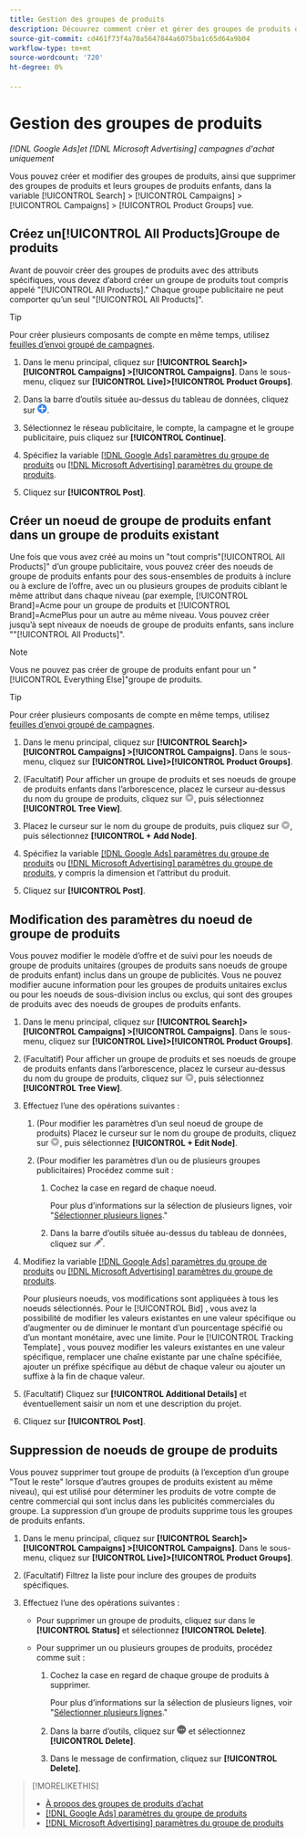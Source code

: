 ```yaml
---
title: Gestion des groupes de produits
description: Découvrez comment créer et gérer des groupes de produits dans les campagnes d’achat.
source-git-commit: cd461f73f4a70a5647844a6075ba1c65d64a9b04
workflow-type: tm+mt
source-wordcount: '720'
ht-degree: 0%

---
```


# Gestion des groupes de produits

*[!DNL Google Ads]et [!DNL Microsoft Advertising] campagnes d&#39;achat uniquement*

Vous pouvez créer et modifier des groupes de produits, ainsi que supprimer des groupes de produits et leurs groupes de produits enfants, dans la variable [!UICONTROL Search] > [!UICONTROL Campaigns] > [!UICONTROL Campaigns] > [!UICONTROL Product Groups] vue.

## Créez un[!UICONTROL All Products]Groupe de produits

Avant de pouvoir créer des groupes de produits avec des attributs spécifiques, vous devez d’abord créer un groupe de produits tout compris appelé &quot;[!UICONTROL All Products].&quot; Chaque groupe publicitaire ne peut comporter qu’un seul &quot;[!UICONTROL All Products]&quot;.

>[!TIP]
>
>Pour créer plusieurs composants de compte en même temps, utilisez [feuilles d’envoi groupé de campagnes](/help/search-social-commerce/campaign-management/bulksheets/bulksheet-about.md).

1. Dans le menu principal, cliquez sur **[!UICONTROL Search]> [!UICONTROL Campaigns] >[!UICONTROL Campaigns]**. Dans le sous-menu, cliquez sur **[!UICONTROL Live]>[!UICONTROL Product Groups]**.

1. Dans la barre d’outils située au-dessus du tableau de données, cliquez sur ![Créer](/help/search-social-commerce/assets/add.png "Créer").

1. Sélectionnez le réseau publicitaire, le compte, la campagne et le groupe publicitaire, puis cliquez sur **[!UICONTROL Continue]**.

1. Spécifiez la variable [[!DNL Google Ads] paramètres du groupe de produits](product-group-settings-google.md) ou [[!DNL Microsoft Advertising] paramètres du groupe de produits](product-group-settings-microsoft.md).

1. Cliquez sur **[!UICONTROL Post]**.

## Créer un noeud de groupe de produits enfant dans un groupe de produits existant

Une fois que vous avez créé au moins un &quot;tout compris&quot;[!UICONTROL All Products]&quot; d’un groupe publicitaire, vous pouvez créer des noeuds de groupe de produits enfants pour des sous-ensembles de produits à inclure ou à exclure de l’offre, avec un ou plusieurs groupes de produits ciblant le même attribut dans chaque niveau (par exemple, [!UICONTROL Brand]=Acme pour un groupe de produits et [!UICONTROL Brand]=AcmePlus pour un autre au même niveau. Vous pouvez créer jusqu’à sept niveaux de noeuds de groupe de produits enfants, sans inclure &quot;&quot;[!UICONTROL All Products]&quot;.

>[!NOTE]
>
>Vous ne pouvez pas créer de groupe de produits enfant pour un &quot;[!UICONTROL Everything Else]&quot;groupe de produits.

>[!TIP]
>
>Pour créer plusieurs composants de compte en même temps, utilisez [feuilles d’envoi groupé de campagnes](/help/search-social-commerce/campaign-management/bulksheets/bulksheet-about.md).

1. Dans le menu principal, cliquez sur **[!UICONTROL Search]> [!UICONTROL Campaigns] >[!UICONTROL Campaigns]**. Dans le sous-menu, cliquez sur **[!UICONTROL Live]>[!UICONTROL Product Groups]**.

1. (Facultatif) Pour afficher un groupe de produits et ses noeuds de groupe de produits enfants dans l’arborescence, placez le curseur au-dessus du nom du groupe de produits, cliquez sur ![Icône Menu](/help/search-social-commerce/assets/arrow-dropdown-menu.png "Icône Menu"), puis sélectionnez **[!UICONTROL Tree View]**.

1. Placez le curseur sur le nom du groupe de produits, puis cliquez sur ![Menu déroulant Flèche](/help/search-social-commerce/assets/arrow-dropdown-menu.png "Menu déroulant Flèche"), puis sélectionnez **[!UICONTROL + Add Node]**.

1. Spécifiez la variable [[!DNL Google Ads] paramètres du groupe de produits](product-group-settings-google.md) ou [[!DNL Microsoft Advertising] paramètres du groupe de produits](product-group-settings-microsoft.md), y compris la dimension et l’attribut du produit.

1. Cliquez sur **[!UICONTROL Post]**.

## Modification des paramètres du noeud de groupe de produits

Vous pouvez modifier le modèle d’offre et de suivi pour les noeuds de groupe de produits unitaires (groupes de produits sans noeuds de groupe de produits enfant) inclus dans un groupe de publicités. Vous ne pouvez modifier aucune information pour les groupes de produits unitaires exclus ou pour les noeuds de sous-division inclus ou exclus, qui sont des groupes de produits avec des noeuds de groupes de produits enfants.

1. Dans le menu principal, cliquez sur **[!UICONTROL Search]> [!UICONTROL Campaigns] >[!UICONTROL Campaigns]**. Dans le sous-menu, cliquez sur **[!UICONTROL Live]>[!UICONTROL Product Groups]**.

1. (Facultatif) Pour afficher un groupe de produits et ses noeuds de groupe de produits enfants dans l’arborescence, placez le curseur au-dessus du nom du groupe de produits, cliquez sur ![Icône Menu](/help/search-social-commerce/assets/arrow-dropdown-menu.png "Icône Menu"), puis sélectionnez **[!UICONTROL Tree View]**.

1. Effectuez l’une des opérations suivantes :

   1. (Pour modifier les paramètres d’un seul noeud de groupe de produits) Placez le curseur sur le nom du groupe de produits, cliquez sur ![Icône Menu](/help/search-social-commerce/assets/arrow-dropdown-menu.png "Icône Menu"), puis sélectionnez **[!UICONTROL + Edit Node]**.

   1. (Pour modifier les paramètres d’un ou de plusieurs groupes publicitaires) Procédez comme suit :

      1. Cochez la case en regard de chaque noeud.

         Pour plus d’informations sur la sélection de plusieurs lignes, voir &quot;[Sélectionner plusieurs lignes](/help/search-social-commerce/common-tasks/navigation-editing-selection/multiple-rows-select.md).&quot;

      1. Dans la barre d’outils située au-dessus du tableau de données, cliquez sur ![Modifier](/help/search-social-commerce/assets/edit.png "Modifier").

1. Modifiez la variable [[!DNL Google Ads] paramètres du groupe de produits](product-group-settings-google.md) ou [[!DNL Microsoft Advertising] paramètres du groupe de produits](product-group-settings-microsoft.md).

   Pour plusieurs noeuds, vos modifications sont appliquées à tous les noeuds sélectionnés. Pour le [!UICONTROL Bid] , vous avez la possibilité de modifier les valeurs existantes en une valeur spécifique ou d’augmenter ou de diminuer le montant d’un pourcentage spécifié ou d’un montant monétaire, avec une limite. Pour le [!UICONTROL Tracking Template] , vous pouvez modifier les valeurs existantes en une valeur spécifique, remplacer une chaîne existante par une chaîne spécifiée, ajouter un préfixe spécifique au début de chaque valeur ou ajouter un suffixe à la fin de chaque valeur.

1. (Facultatif) Cliquez sur **[!UICONTROL Additional Details]** et éventuellement saisir un nom et une description du projet.

1. Cliquez sur **[!UICONTROL Post]**.

## Suppression de noeuds de groupe de produits

Vous pouvez supprimer tout groupe de produits (à l’exception d’un groupe &quot;Tout le reste&quot; lorsque d’autres groupes de produits existent au même niveau), qui est utilisé pour déterminer les produits de votre compte de centre commercial qui sont inclus dans les publicités commerciales du groupe. La suppression d’un groupe de produits supprime tous les groupes de produits enfants.

1. Dans le menu principal, cliquez sur **[!UICONTROL Search]> [!UICONTROL Campaigns] >[!UICONTROL Campaigns]**. Dans le sous-menu, cliquez sur **[!UICONTROL Live]>[!UICONTROL Product Groups]**.

1. (Facultatif) Filtrez la liste pour inclure des groupes de produits spécifiques.

1. Effectuez l’une des opérations suivantes :

   * Pour supprimer un groupe de produits, cliquez sur dans le **[!UICONTROL Status]** et sélectionnez **[!UICONTROL Delete]**.

   * Pour supprimer un ou plusieurs groupes de produits, procédez comme suit :

      1. Cochez la case en regard de chaque groupe de produits à supprimer.

         Pour plus d’informations sur la sélection de plusieurs lignes, voir &quot;[Sélectionner plusieurs lignes](/help/search-social-commerce/common-tasks/navigation-editing-selection/multiple-rows-select.md).&quot;

      1. Dans la barre d’outils, cliquez sur ![Plus](/help/search-social-commerce/assets/more.png "Plus") et sélectionnez **[!UICONTROL Delete]**.

      1. Dans le message de confirmation, cliquez sur **[!UICONTROL Delete]**.

>[!MORELIKETHIS]
>
>* [À propos des groupes de produits d’achat](product-group-about.md)
>* [[!DNL Google Ads] paramètres du groupe de produits](product-group-settings-google.md)
>* [[!DNL Microsoft Advertising] paramètres du groupe de produits](product-group-settings-microsoft.md)

